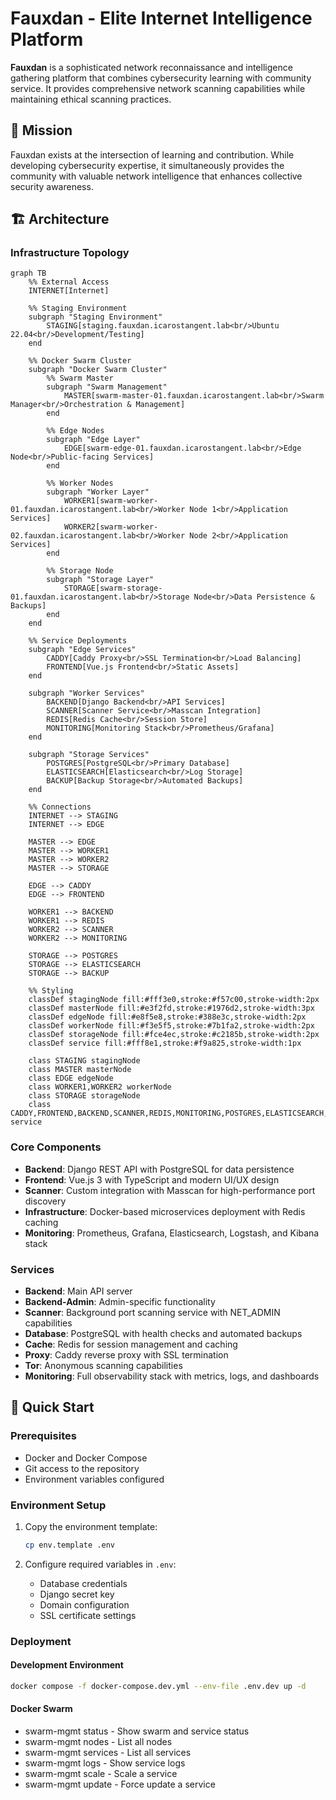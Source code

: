 # Fauxdan - Elite Internet Intelligence Platform

**Fauxdan** is a sophisticated network reconnaissance and intelligence gathering platform that combines cybersecurity learning with community service. It provides comprehensive network scanning capabilities while maintaining ethical scanning practices.

## 🎯 Mission

Fauxdan exists at the intersection of learning and contribution. While developing cybersecurity expertise, it simultaneously provides the community with valuable network intelligence that enhances collective security awareness.

## 🏗️ Architecture

### Infrastructure Topology

```mermaid
graph TB
    %% External Access
    INTERNET[Internet]
    
    %% Staging Environment
    subgraph "Staging Environment"
        STAGING[staging.fauxdan.icarostangent.lab<br/>Ubuntu 22.04<br/>Development/Testing]
    end
    
    %% Docker Swarm Cluster
    subgraph "Docker Swarm Cluster"
        %% Swarm Master
        subgraph "Swarm Management"
            MASTER[swarm-master-01.fauxdan.icarostangent.lab<br/>Swarm Manager<br/>Orchestration & Management]
        end
        
        %% Edge Nodes
        subgraph "Edge Layer"
            EDGE[swarm-edge-01.fauxdan.icarostangent.lab<br/>Edge Node<br/>Public-facing Services]
        end
        
        %% Worker Nodes
        subgraph "Worker Layer"
            WORKER1[swarm-worker-01.fauxdan.icarostangent.lab<br/>Worker Node 1<br/>Application Services]
            WORKER2[swarm-worker-02.fauxdan.icarostangent.lab<br/>Worker Node 2<br/>Application Services]
        end
        
        %% Storage Node
        subgraph "Storage Layer"
            STORAGE[swarm-storage-01.fauxdan.icarostangent.lab<br/>Storage Node<br/>Data Persistence & Backups]
        end
    end
    
    %% Service Deployments
    subgraph "Edge Services"
        CADDY[Caddy Proxy<br/>SSL Termination<br/>Load Balancing]
        FRONTEND[Vue.js Frontend<br/>Static Assets]
    end
    
    subgraph "Worker Services"
        BACKEND[Django Backend<br/>API Services]
        SCANNER[Scanner Service<br/>Masscan Integration]
        REDIS[Redis Cache<br/>Session Store]
        MONITORING[Monitoring Stack<br/>Prometheus/Grafana]
    end
    
    subgraph "Storage Services"
        POSTGRES[PostgreSQL<br/>Primary Database]
        ELASTICSEARCH[Elasticsearch<br/>Log Storage]
        BACKUP[Backup Storage<br/>Automated Backups]
    end
    
    %% Connections
    INTERNET --> STAGING
    INTERNET --> EDGE
    
    MASTER --> EDGE
    MASTER --> WORKER1
    MASTER --> WORKER2
    MASTER --> STORAGE
    
    EDGE --> CADDY
    EDGE --> FRONTEND
    
    WORKER1 --> BACKEND
    WORKER1 --> REDIS
    WORKER2 --> SCANNER
    WORKER2 --> MONITORING
    
    STORAGE --> POSTGRES
    STORAGE --> ELASTICSEARCH
    STORAGE --> BACKUP
    
    %% Styling
    classDef stagingNode fill:#fff3e0,stroke:#f57c00,stroke-width:2px
    classDef masterNode fill:#e3f2fd,stroke:#1976d2,stroke-width:3px
    classDef edgeNode fill:#e8f5e8,stroke:#388e3c,stroke-width:2px
    classDef workerNode fill:#f3e5f5,stroke:#7b1fa2,stroke-width:2px
    classDef storageNode fill:#fce4ec,stroke:#c2185b,stroke-width:2px
    classDef service fill:#fff8e1,stroke:#f9a825,stroke-width:1px
    
    class STAGING stagingNode
    class MASTER masterNode
    class EDGE edgeNode
    class WORKER1,WORKER2 workerNode
    class STORAGE storageNode
    class CADDY,FRONTEND,BACKEND,SCANNER,REDIS,MONITORING,POSTGRES,ELASTICSEARCH,BACKUP service
```

### Core Components

- **Backend**: Django REST API with PostgreSQL for data persistence
- **Frontend**: Vue.js 3 with TypeScript and modern UI/UX design
- **Scanner**: Custom integration with Masscan for high-performance port discovery
- **Infrastructure**: Docker-based microservices deployment with Redis caching
- **Monitoring**: Prometheus, Grafana, Elasticsearch, Logstash, and Kibana stack

### Services

- **Backend**: Main API server 
- **Backend-Admin**: Admin-specific functionality 
- **Scanner**: Background port scanning service with NET_ADMIN capabilities
- **Database**: PostgreSQL with health checks and automated backups
- **Cache**: Redis for session management and caching
- **Proxy**: Caddy reverse proxy with SSL termination
- **Tor**: Anonymous scanning capabilities
- **Monitoring**: Full observability stack with metrics, logs, and dashboards

## 🚀 Quick Start

### Prerequisites

- Docker and Docker Compose
- Git access to the repository
- Environment variables configured

### Environment Setup

1. Copy the environment template:
   ```bash
   cp env.template .env
   ```

2. Configure required variables in `.env`:
   - Database credentials
   - Django secret key
   - Domain configuration
   - SSL certificate settings

### Deployment
#### Development Environment
```bash
docker compose -f docker-compose.dev.yml --env-file .env.dev up -d
```

#### Docker Swarm
- swarm-mgmt status - Show swarm and service status
- swarm-mgmt nodes - List all nodes
- swarm-mgmt services - List all services
- swarm-mgmt logs <service> - Show service logs
- swarm-mgmt scale <service> <replicas> - Scale a service
- swarm-mgmt update <service> - Force update a service